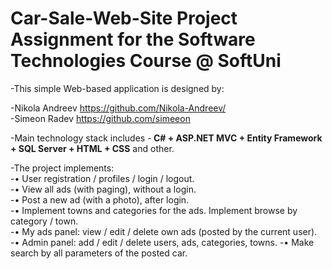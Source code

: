 # Car-Sale-Web-Site Project Assignment for the Software Technologies Course @ SoftUni
-This simple Web-based application is designed by: <br>

-Nikola Andreev <a href="https://github.com/Nikola-Andreev/">https://github.com/Nikola-Andreev/</a>  <br>
-Simeon Radev <a href="https://github.com/simeeon">https://github.com/simeeon</a>

-Main technology stack includes 
-<b>	C# + ASP.NET MVC + Entity Framework + SQL Server + HTML + CSS</b> and other.

-The project implements: <br>
-•	User registration / profiles / login / logout.<br>
-•	View all ads (with paging), without a login.<br>
-•	Post a new ad (with a photo), after login.<br>
-•	Implement towns and categories for the ads. Implement browse by category / town.<br>
-•	My ads panel: view / edit / delete own ads (posted by the current user).<br>
-•	Admin panel: add / edit / delete users, ads, categories, towns.
-•	Make search by all parameters of the posted car.

